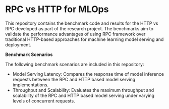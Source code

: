 <h1>RPC vs HTTP for MLOps</h1>

This repository contains the benchmark code and results for the HTTP vs RPC developed as part of the research project. The benchmarks aim to validate the performance advantages of using RPC framework over traditional HTTP-based approaches for machine learning model serving and deployment.

**Benchmark Scenarios**

The following benchmark scenarios are included in this repository:
- Model Serving Latency: Compares the response time of model inference requests between the RPC and HTTP based model serving implementations.
- Throughput and Scalability: Evaluates the maximum throughput and scalability of the RPC and HTTP based model serving under varying levels of concurrent requests.
